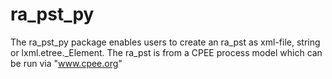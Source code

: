 # ra_pst_py

The ra_pst_py package enables users to create an ra_pst as xml-file, string or lxml.etree._Element.
The ra_pst is from a CPEE process model which can be run via "www.cpee.org"



